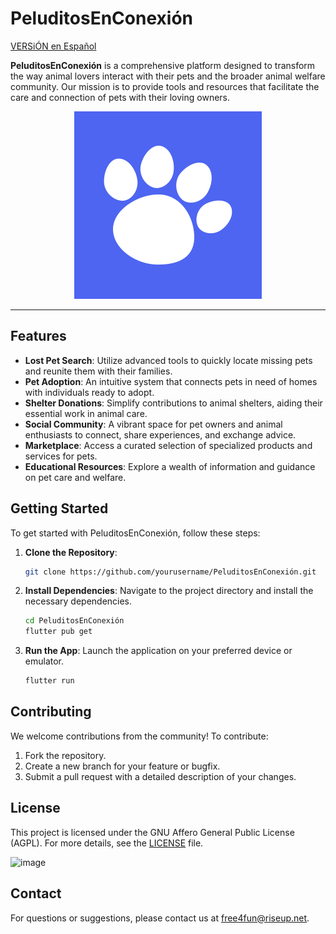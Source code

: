 # PeluditosEnConexión

[VERSiÓN en Español](README.ES.md)

**PeluditosEnConexión** is a comprehensive platform designed to transform the way animal lovers interact with their pets and the broader animal welfare community. Our mission is to provide tools and resources that facilitate the care and connection of pets with their loving owners.

<p align="center">
  <img width="300" height="300" src="/images/icon.png">
</p>

---

## Features

- **Lost Pet Search**: Utilize advanced tools to quickly locate missing pets and reunite them with their families.
- **Pet Adoption**: An intuitive system that connects pets in need of homes with individuals ready to adopt.
- **Shelter Donations**: Simplify contributions to animal shelters, aiding their essential work in animal care.
- **Social Community**: A vibrant space for pet owners and animal enthusiasts to connect, share experiences, and exchange advice.
- **Marketplace**: Access a curated selection of specialized products and services for pets.
- **Educational Resources**: Explore a wealth of information and guidance on pet care and welfare.

## Getting Started

To get started with PeluditosEnConexión, follow these steps:

1. **Clone the Repository**: 
   ```bash
   git clone https://github.com/yourusername/PeluditosEnConexión.git
   ```

2. **Install Dependencies**: Navigate to the project directory and install the necessary dependencies.
   ```bash
   cd PeluditosEnConexión
   flutter pub get
   ```

3. **Run the App**: Launch the application on your preferred device or emulator.
   ```bash
   flutter run
   ```

## Contributing

We welcome contributions from the community! To contribute:

1. Fork the repository.
2. Create a new branch for your feature or bugfix.
3. Submit a pull request with a detailed description of your changes.

## License

This project is licensed under the GNU Affero General Public License (AGPL). For more details, see the [LICENSE](LICENSE) file.

![image](https://github.com/user-attachments/assets/f5d32075-8253-4062-a14b-9ebeb9a744e0)


## Contact

For questions or suggestions, please contact us at [free4fun@riseup.net](mailto:free4fun@riseup.net).
